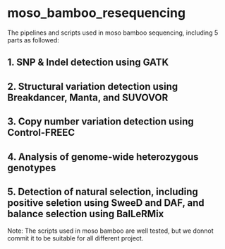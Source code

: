 # moso_bamboo_resequencing

The pipelines and scripts used in moso bamboo sequencing, including 5 parts as followed:

## 1. SNP & Indel detection using GATK

## 2. Structural variation detection using Breakdancer, Manta, and SUVOVOR

## 3. Copy number variation detection using Control-FREEC

## 4. Analysis of genome-wide heterozygous genotypes

## 5. Detection of natural selection, including positive seletion using SweeD and DAF, and balance selection using BalLeRMix

Note: The scripts used in moso bamboo are well tested, but we donnot commit it to be suitable for all different project.
